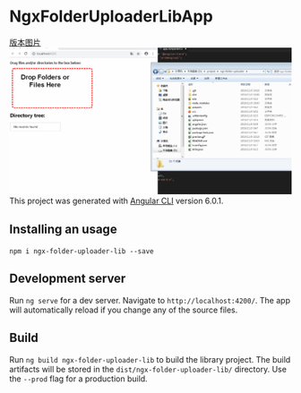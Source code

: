 # NgxFolderUploaderLibApp
[版本图片](https://badge.fury.io/js/ngx-folder-uploader-lib.svg)
![image](https://github.com/ft115637850/ngx-folder-uploader/blob/master/preview.gif)
This project was generated with [Angular CLI](https://github.com/angular/angular-cli) version 6.0.1.

## Installing an usage
`npm i ngx-folder-uploader-lib --save`

## Development server

Run `ng serve` for a dev server. Navigate to `http://localhost:4200/`. The app will automatically reload if you change any of the source files.

## Build

Run `ng build ngx-folder-uploader-lib` to build the library project. The build artifacts will be stored in the `dist/ngx-folder-uploader-lib/` directory. Use the `--prod` flag for a production build.
